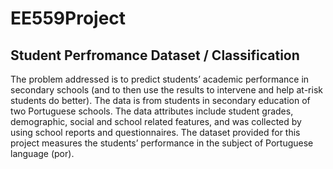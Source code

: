 # EE559Project
## Student Perfromance Dataset / Classification

The problem addressed is to predict students’ academic performance in secondary schools (and to then use the results to intervene and help at-risk students do better). 
The data is from students in secondary education of two Portuguese schools. The data attributes include student grades, demographic, social and school related features, 
and was collected by using school reports and questionnaires. 
The dataset provided for this project measures the students’ performance in the subject of Portuguese language (por).
